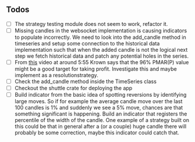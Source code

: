 ## Todos
- [ ] The strategy testing module does not seem to work, refactor it.
- [ ] Missing candles in the websocket implementation is causing indicators to populate incorrectly. We need to look into the add_candle method in timeseries and setup some connection to the historical data implementation such that when the added candle is not the logical next step we fetch historical data and patch any potential holes in the series.
- [ ] From [this](https://www.youtube.com/watch?v=OinAn0dY33E) video at around 5:55 Krown says that the 96% PMAR(P) value might be a good target for taking profit. Investigate this and maybe implement as a resolutionstrategy.
- [ ] Check the add_candle method inside the TimeSeries class
- [ ] Checkout the shuttle crate for deploying the app
- [ ] Build indicator from the basic idea of spotting reversions by identifying large moves. So if for example the average candle move over the last 100 candles is 1% and suddenly we see a 5% move, chances are that something significant is happening. Build an indicator that registers the percentile of the width of the candle. One example of a strategy built on this could be that in general after a (or a couple) huge candle there will probably be some correction, maybe this indicator could catch that.
